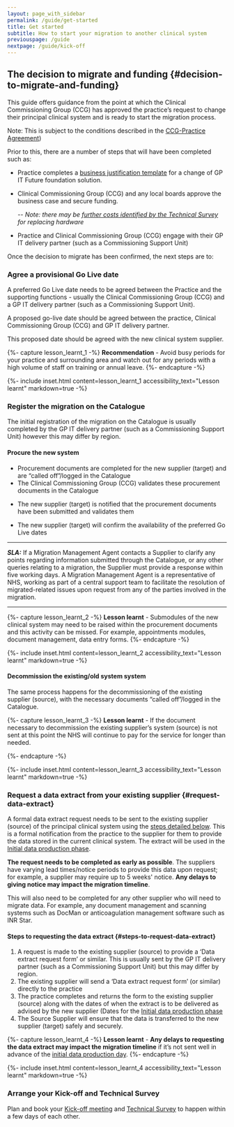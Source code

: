 ```yaml
---
layout: page_with_sidebar
permalink: /guide/get-started
title: Get started
subtitle: How to start your migration to another clinical system
previouspage: /guide
nextpage: /guide/kick-off
---
```


## The decision to migrate and funding {#decision-to-migrate-and-funding}

This guide offers guidance from the point at which the Clinical Commissioning Group (CCG) has approved the practice’s request to change their principal clinical system and is ready to start the migration process. 

Note: This is subject to the conditions described in the [CCG-Practice Agreement](https://www.england.nhs.uk/publication/terms-governing-the-provision-and-receipt-of-gpsoc-services-and-gp-it-services/)) 

Prior to this, there are a number of steps that will have been completed such as:

* Practice completes a [business justification template](https://www.england.nhs.uk/publication/business-justification-guidance-for-change-of-gp-it-futures-foundation-solution-template/) for a change of GP IT Future foundation solution.
<!-- [UPLIFT] New process for completing business case template -->

* Clinical Commissioning Group (CCG) and any local boards approve the business case and secure funding. 

  -- _Note: there may be [further costs identified by the Technical Survey](/prm-practice-migration/guide/technical-survey) for replacing hardware_


* Practice and Clinical Commissioning Group (CCG) engage with their GP IT delivery partner (such as a Commissioning Support Unit)


Once the decision to migrate has been confirmed, the next steps are to:


### Agree a provisional Go Live date

A preferred Go Live date needs to be agreed between the Practice and the supporting functions  - usually the Clinical Commissioning Group (CCG) and a GP IT delivery partner (such as a Commissioning Support Unit). 

A proposed go-live date should be agreed between the practice, Clinical Commissioning Group (CCG) and GP IT delivery partner. 

This proposed date should be agreed with the new clinical system supplier.


{%- capture lesson_learnt_1 -%}
__Recommendation__ - Avoid busy periods for your practice and surrounding area and watch out for any periods with a high volume of staff on training or annual leave.
{%- endcapture -%}

{%- include inset.html content=lesson_learnt_1 accessibility_text="Lesson learnt" markdown=true -%}


### Register the migration on the Catalogue

The initial registration of the migration on the Catalogue is usually completed by the GP IT delivery partner (such as a Commissioning Support Unit) however this may differ by region.
<!-- [GAP] Need to add details that explain how to complete initial registration of the migration on the Catalogue -->

#### Procure the new system

* Procurement documents are completed for the new supplier (target) and are “called off”/logged in the Catalogue
* The Clinical Commissioning Group (CCG) validates these procurement documents in the Catalogue
<!-- [GAP] Need to add details that explain how to complete equivalent of 'Schedule A' on the Catalogue -->
* The new supplier (target) is notified that the procurement documents have been submitted and validates them
<!-- [GAP] need to specify what the target supplier is reviewing and validating if not a Schedule A -->
* The new supplier (target) will confirm the availability of the preferred Go Live dates

* * * 
**_SLA:_**  If a Migration Management Agent contacts a Supplier to clarify any points regarding information submitted through the Catalogue, or any other queries relating to a migration, the Supplier must provide a response within five working days. A Migration Management Agent is a representative of NHS, working as part of a central support team to facilitate the resolution of migrated-related issues upon request from any of the parties involved in the migration.
* * *
<!-- [UPLIFT] added reference to the Supplier SLA in terms of responding to queries from a Migration Management Agent -->
<!-- [GAP] need to clarify the exact definition of a Migration Management Agent -->

{%- capture lesson_learnt_2 -%}
__Lesson learnt__ - Submodules of the new clinical system may need to be raised within the procurement documents and this activity can be missed. For example, appointments modules, document management, data entry forms.
{%- endcapture -%}

{%- include inset.html content=lesson_learnt_2 accessibility_text="Lesson learnt" markdown=true -%}


#### Decommission the existing/old system system

The same process happens for the decommissioning of the existing supplier (source), with the necessary documents “called off”/logged in the Catalogue.
<!-- [GAP] Need to add details that explain how to submit the equivalent of a 'Schedule A' on the Catalogue to indicate intent to decommission -->

{%- capture lesson_learnt_3 -%}
__Lesson learnt__ - If the document necessary to decommission the existing supplier’s system (source) is not sent at this point the NHS will continue to pay for the service for longer than needed.
<!-- [GAP] Need to add details regarding 'the document necessary to decommission'-->
{%- endcapture -%}

{%- include inset.html content=lesson_learnt_3 accessibility_text="Lesson learnt" markdown=true -%}


### Request a data extract from your existing supplier {#request-data-extract}

A formal data extract request needs to be sent to the existing supplier (source) of the principal clinical system using the [steps detailed below](#steps-to-request-data-extract). This is a formal notification from the practice to the supplier for them to provide the data stored in the current clinical system. The extract will be used in the [Initial data production phase](initial-data-production).

__The request needs to be completed as early as possible__. The suppliers have varying lead times/notice periods to provide this data upon request; for example, a supplier may require up to 5 weeks' notice. __Any delays to giving notice may impact the migration timeline__.

This will also need to be completed for any other supplier who will need to migrate data. For example, any document management and scanning systems such as DocMan or anticoagulation management software such as INR Star.


#### Steps to requesting the data extract {#steps-to-request-data-extract}

1. A request is made to the existing supplier (source) to provide a ‘Data extract request form’ or similar. This is usually sent by the GP IT delivery partner (such as a Commissioning Support Unit) but this may differ by region. 
2. The existing supplier will send a ‘Data extract request form’ (or similar) directly to the practice 
3. The practice completes and returns the form to the existing supplier (source) along with the dates of when the extract is to be delivered as advised by the new supplier (Dates for the [Initial data production phase](initial-data-production)
4. The Source Supplier will ensure that the data is transferred to the new supplier (target) safely and securely.



{%- capture lesson_learnt_4 -%}
__Lesson learnt__ - __Any delays to requesting the data extract may impact the migration timeline__ if it’s not sent well in advance of the [initial data production day](/prm-practice-migration/guide/initial-data-production).
{%- endcapture -%}

{%- include inset.html content=lesson_learnt_4 accessibility_text="Lesson learnt" markdown=true -%}


### Arrange your Kick-off and Technical Survey

Plan and book your [Kick-off meeting](/prm-practice-migration/guide/kick-off) and [Technical Survey](/prm-practice-migration/guide/technical-survey) to happen within a few days of each other.

